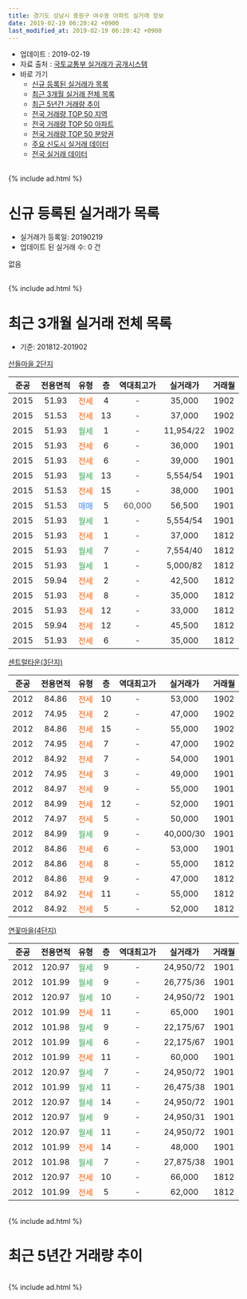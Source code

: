```yaml
---
title: 경기도 성남시 중원구 여수동 아파트 실거래 정보
date: 2019-02-19 06:20:42 +0900
last_modified_at: 2019-02-19 06:20:42 +0900
---
```


* 업데이트 : 2019-02-19
* 자료 출처 : [국토교통부 실거래가 공개시스템](http://rt.molit.go.kr)
* 바로 가기
    * [신규 등록된 실거래가 목록](#신규-등록된-실거래가-목록)
    * [최근 3개월 실거래 전체 목록](#최근-3개월-실거래-전체-목록)
    * [최근 5년간 거래량 추이](#최근-5년간-거래량-추이)
    * [전국 거래량 TOP 50 지역](https://ayogom.github.io/apt-trade-info/최근-3개월-전국에서-가장-거래가-많이-발생한-지역)
    * [전국 거래량 TOP 50 아파트](https://ayogom.github.io/apt-trade-info/최근-3개월-전국에서-가장-거래가-많이-발생한-아파트)
    * [전국 거래량 TOP 50 분양권](https://ayogom.github.io/apt-trade-info/최근-3개월-전국에서-가장-거래가-많이-발생한-분양권)
    * [주요 신도시 실거래 데이터](https://ayogom.github.io/apt-trade-info/주요-신도시)
    * [전국 실거래 데이터](https://ayogom.github.io/apt-trade-info/전국)
<br>
{% include ad.html %}
<br>

# 신규 등록된 실거래가 목록
* 실거래가 등록일: 20190219
* 업데이트 된 실거래 수: 0 건

없음

<br>
{% include ad.html %}
<br>

# 최근 3개월 실거래 전체 목록
* 기준: 201812-201902


[산들마을 2단지](https://search.naver.com/search.naver?query=%EA%B2%BD%EA%B8%B0%EB%8F%84+%EC%84%B1%EB%82%A8%EC%8B%9C+%EC%A4%91%EC%9B%90%EA%B5%AC+%EC%97%AC%EC%88%98%EB%8F%99+%EC%82%B0%EB%93%A4%EB%A7%88%EC%9D%84+2%EB%8B%A8%EC%A7%80)

|준공|전용면적|유형|층|역대최고가|실거래가|거래월|
|:---:|:---:|:---:|:---:|:---:|:---:|:---:|
|2015|51.93|<span style="color:#ff5a00">전세</span>|4|<span style="color:#444444">-</span>|35,000|1902|
|2015|51.53|<span style="color:#ff5a00">전세</span>|13|<span style="color:#444444">-</span>|37,000|1902|
|2015|51.93|<span style="color:#34a853">월세</span>|1|<span style="color:#444444">-</span>|11,954/22|1902|
|2015|51.93|<span style="color:#ff5a00">전세</span>|6|<span style="color:#444444">-</span>|36,000|1901|
|2015|51.93|<span style="color:#ff5a00">전세</span>|6|<span style="color:#444444">-</span>|39,000|1901|
|2015|51.93|<span style="color:#34a853">월세</span>|13|<span style="color:#444444">-</span>|5,554/54|1901|
|2015|51.53|<span style="color:#ff5a00">전세</span>|15|<span style="color:#444444">-</span>|38,000|1901|
|2015|51.53|<span style="color:#4285f3">매매</span>|5|<span style="color:#444444">60,000</span>|56,500|1901|
|2015|51.93|<span style="color:#34a853">월세</span>|1|<span style="color:#444444">-</span>|5,554/54|1901|
|2015|51.93|<span style="color:#ff5a00">전세</span>|1|<span style="color:#444444">-</span>|37,000|1812|
|2015|51.93|<span style="color:#34a853">월세</span>|7|<span style="color:#444444">-</span>|7,554/40|1812|
|2015|51.93|<span style="color:#34a853">월세</span>|1|<span style="color:#444444">-</span>|5,000/82|1812|
|2015|59.94|<span style="color:#ff5a00">전세</span>|2|<span style="color:#444444">-</span>|42,500|1812|
|2015|51.93|<span style="color:#ff5a00">전세</span>|8|<span style="color:#444444">-</span>|35,000|1812|
|2015|51.93|<span style="color:#ff5a00">전세</span>|12|<span style="color:#444444">-</span>|33,000|1812|
|2015|59.94|<span style="color:#ff5a00">전세</span>|12|<span style="color:#444444">-</span>|45,500|1812|
|2015|51.93|<span style="color:#ff5a00">전세</span>|6|<span style="color:#444444">-</span>|35,000|1812|

[센트럴타운(3단지)](https://search.naver.com/search.naver?query=%EA%B2%BD%EA%B8%B0%EB%8F%84+%EC%84%B1%EB%82%A8%EC%8B%9C+%EC%A4%91%EC%9B%90%EA%B5%AC+%EC%97%AC%EC%88%98%EB%8F%99+%EC%84%BC%ED%8A%B8%EB%9F%B4%ED%83%80%EC%9A%B4%283%EB%8B%A8%EC%A7%80%29)

|준공|전용면적|유형|층|역대최고가|실거래가|거래월|
|:---:|:---:|:---:|:---:|:---:|:---:|:---:|
|2012|84.86|<span style="color:#ff5a00">전세</span>|10|<span style="color:#444444">-</span>|53,000|1902|
|2012|74.95|<span style="color:#ff5a00">전세</span>|2|<span style="color:#444444">-</span>|47,000|1902|
|2012|84.86|<span style="color:#ff5a00">전세</span>|15|<span style="color:#444444">-</span>|55,000|1902|
|2012|74.95|<span style="color:#ff5a00">전세</span>|7|<span style="color:#444444">-</span>|47,000|1902|
|2012|84.92|<span style="color:#ff5a00">전세</span>|7|<span style="color:#444444">-</span>|54,000|1901|
|2012|74.95|<span style="color:#ff5a00">전세</span>|3|<span style="color:#444444">-</span>|49,000|1901|
|2012|84.97|<span style="color:#ff5a00">전세</span>|9|<span style="color:#444444">-</span>|55,000|1901|
|2012|84.99|<span style="color:#ff5a00">전세</span>|12|<span style="color:#444444">-</span>|52,000|1901|
|2012|74.97|<span style="color:#ff5a00">전세</span>|5|<span style="color:#444444">-</span>|50,000|1901|
|2012|84.99|<span style="color:#34a853">월세</span>|9|<span style="color:#444444">-</span>|40,000/30|1901|
|2012|84.86|<span style="color:#ff5a00">전세</span>|6|<span style="color:#444444">-</span>|53,000|1901|
|2012|84.86|<span style="color:#ff5a00">전세</span>|8|<span style="color:#444444">-</span>|55,000|1812|
|2012|84.86|<span style="color:#ff5a00">전세</span>|9|<span style="color:#444444">-</span>|47,000|1812|
|2012|84.92|<span style="color:#ff5a00">전세</span>|11|<span style="color:#444444">-</span>|55,000|1812|
|2012|84.92|<span style="color:#ff5a00">전세</span>|5|<span style="color:#444444">-</span>|52,000|1812|

[연꽃마을(4단지)](https://search.naver.com/search.naver?query=%EA%B2%BD%EA%B8%B0%EB%8F%84+%EC%84%B1%EB%82%A8%EC%8B%9C+%EC%A4%91%EC%9B%90%EA%B5%AC+%EC%97%AC%EC%88%98%EB%8F%99+%EC%97%B0%EA%BD%83%EB%A7%88%EC%9D%84%284%EB%8B%A8%EC%A7%80%29)

|준공|전용면적|유형|층|역대최고가|실거래가|거래월|
|:---:|:---:|:---:|:---:|:---:|:---:|:---:|
|2012|120.97|<span style="color:#34a853">월세</span>|9|<span style="color:#444444">-</span>|24,950/72|1901|
|2012|101.99|<span style="color:#34a853">월세</span>|9|<span style="color:#444444">-</span>|26,775/36|1901|
|2012|120.97|<span style="color:#34a853">월세</span>|10|<span style="color:#444444">-</span>|24,950/72|1901|
|2012|101.99|<span style="color:#ff5a00">전세</span>|11|<span style="color:#444444">-</span>|65,000|1901|
|2012|101.98|<span style="color:#34a853">월세</span>|9|<span style="color:#444444">-</span>|22,175/67|1901|
|2012|101.99|<span style="color:#34a853">월세</span>|6|<span style="color:#444444">-</span>|22,175/67|1901|
|2012|101.99|<span style="color:#ff5a00">전세</span>|11|<span style="color:#444444">-</span>|60,000|1901|
|2012|120.97|<span style="color:#34a853">월세</span>|7|<span style="color:#444444">-</span>|24,950/72|1901|
|2012|101.99|<span style="color:#34a853">월세</span>|11|<span style="color:#444444">-</span>|26,475/38|1901|
|2012|120.97|<span style="color:#34a853">월세</span>|14|<span style="color:#444444">-</span>|24,950/72|1901|
|2012|120.97|<span style="color:#34a853">월세</span>|9|<span style="color:#444444">-</span>|24,950/31|1901|
|2012|120.97|<span style="color:#34a853">월세</span>|11|<span style="color:#444444">-</span>|24,950/72|1901|
|2012|101.99|<span style="color:#ff5a00">전세</span>|14|<span style="color:#444444">-</span>|48,000|1901|
|2012|101.98|<span style="color:#34a853">월세</span>|7|<span style="color:#444444">-</span>|27,875/38|1901|
|2012|120.97|<span style="color:#ff5a00">전세</span>|10|<span style="color:#444444">-</span>|66,000|1812|
|2012|101.99|<span style="color:#ff5a00">전세</span>|5|<span style="color:#444444">-</span>|62,000|1812|


<br>
{% include ad.html %}
<br>

# 최근 5년간 거래량 추이


<div style="width:100%;">
    <canvas id="deal_progress" height="200"></canvas>
</div>

<script>
new Chart(document.getElementById("deal_progress"), {
    type: 'line',
    data: {
        labels: ['201402','201403','201404','201405','201406','201407','201408','201409','201410','201411','201412','201501','201502','201503','201504','201505','201506','201507','201508','201509','201510','201511','201512','201601','201602','201603','201604','201605','201606','201607','201608','201609','201610','201611','201612','201701','201702','201703','201704','201705','201706','201707','201708','201709','201710','201711','201712','201801','201802','201803','201804','201805','201806','201807','201808','201809','201810','201811','201812','201901','201902'],
        datasets: [{
            label: '매매',
            pointRadius: 1,
            data: [0, 0, 2, 0, 0, 1, 0, 0, 1, 0, 1, 0, 5, 20, 16, 17, 12, 13, 6, 13, 22, 7, 25, 39, 20, 11, 9, 11, 18, 17, 19, 20, 24, 8, 9, 3, 14, 14, 17, 21, 25, 25, 20, 20, 14, 16, 13, 36, 16, 7, 7, 7, 8, 8, 25, 19, 1, 0, 0, 1, 0],
            borderColor: "rgba(255, 201, 14, 1)",
            backgroundColor: "rgba(255, 201, 14, 0.5)",
            fill: false,
            lineTension: 0
        },{
            label: '전월세',
            pointRadius: 1,
            data: [1, 4, 1, 2, 2, 2, 3, 2, 0, 2, 7, 20, 5, 7, 8, 4, 7, 5, 6, 6, 10, 95, 37, 16, 4, 8, 12, 5, 11, 15, 8, 10, 9, 11, 18, 38, 16, 20, 17, 10, 16, 18, 17, 18, 19, 22, 26, 58, 18, 25, 14, 19, 15, 13, 17, 18, 14, 14, 14, 26, 7],
            borderColor: "rgba(0, 141, 185, 1)",
            backgroundColor: "rgba(0, 141, 185, 0.5)",
            fill: false,
            lineTension: 0
        }
        ]
    },
    options: {
        responsive: true,
        title: {
            display: false
        },
        tooltips: {
            mode: 'index',
            intersect: false
        },
        hover: {
            mode: 'nearest',
            intersect: true
        },
        scales: {
            xAxes: [{
                display: true,
                scaleLabel: {
                    display: true,
                    labelString: '년/월'
                }
            }],
            yAxes: [{
                display: true,
                ticks: {
                    suggestedMin: 0,
                },
                scaleLabel: {
                    display: true,
                    labelString: '실거래 수'
                }
            }]
        }
    }
});

</script>


<br>
{% include ad.html %}
<br>

